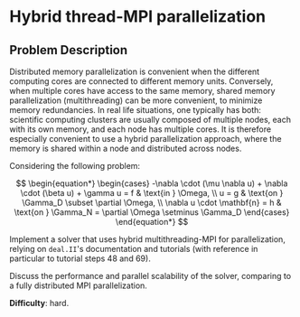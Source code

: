 # Hybrid thread-MPI parallelization

## Problem Description

Distributed memory parallelization is convenient when the different computing cores
are connected to different memory units. Conversely, when multiple cores have access
to the same memory, shared memory parallelization (multithreading) can be more
convenient, to minimize memory redundancies. In real life situations, one typically has
both: scientific computing clusters are usually composed of multiple nodes, each with
its own memory, and each node has multiple cores. It is therefore especially convenient
to use a hybrid parallelization approach, where the memory is shared within a node
and distributed across nodes.

Considering the following problem:

$$
\begin{equation*}
    \begin{cases}
    -\nabla \cdot (\mu \nabla u) + \nabla \cdot (\beta u) + \gamma u = f & \text{in } \Omega, \\
    u = g & \text{on } \Gamma_D \subset \partial \Omega, \\
    \nabla u \cdot \mathbf{n} = h & \text{on } \Gamma_N = \partial \Omega \setminus \Gamma_D
    \end{cases}
\end{equation*}
$$

Implement a solver that uses hybrid multithreading-MPI for parallelization,
relying on `deal.II`'s documentation and tutorials (with reference in
particular to tutorial steps 48 and 69).

Discuss the performance and parallel scalability of the solver, comparing to a fully
distributed MPI parallelization.

**Difficulty**: hard.
